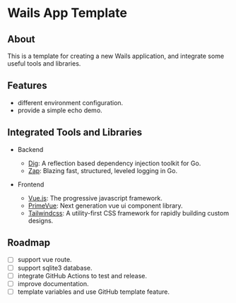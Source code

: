 # Wails App Template

## About

This is a template for creating a new Wails application, and integrate some useful tools and libraries.

## Features

- different environment configuration.
- provide a simple echo demo.

## Integrated Tools and Libraries

- Backend
    - [Dig](https://github.com/uber-go/dig): A reflection based dependency injection toolkit for Go.
    - [Zap](https://github.com/uber-go/zap): Blazing fast, structured, leveled logging in Go.

- Frontend
    - [Vue.js](https://vuejs.org/): The progressive javascript framework.
    - [PrimeVue](https://primevue.org/): Next generation vue ui component library.
    - [Tailwindcss](https://tailwindcss.com/): A utility-first CSS framework for rapidly building custom designs.

## Roadmap

- [ ] support vue route.
- [ ] support sqlite3 database.
- [ ] integrate GitHub Actions to test and release.
- [ ] improve documentation.
- [ ] template variables and use GitHub template feature.
